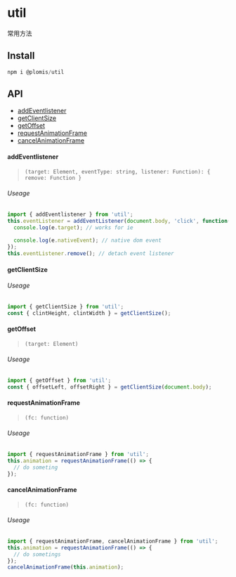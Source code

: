 # util
常用方法

## Install
```js
npm i @plomis/util
```

## API

* [addEventlistener](#addEventlistener)
* [getClientSize](#getClientSize)
* [getOffset](#getOffset)
* [requestAnimationFrame](#requestAnimationFrame)
* [cancelAnimationFrame](#cancelAnimationFrame)


#### addEventlistener

> `(target: Element, eventType: string, listener: Function): { remove: Function }`

###### Useage

```js
import { addEventlistener } from 'util';
this.eventListener = addEventListener(document.body, 'click', function(e){
  console.log(e.target); // works for ie
  
  console.log(e.nativeEvent); // native dom event
});
this.eventListener.remove(); // detach event listener
```

#### getClientSize

###### Useage

```js
import { getClientSize } from 'util';
const { clintHeight, clintWidth } = getClientSize();
```

#### getOffset

> `(target: Element)`

###### Useage

```js
import { getOffset } from 'util';
const { offsetLeft, offsetRight } = getClientSize(document.body);
```


#### requestAnimationFrame

> `(fc: function)`

###### Useage

```js
import { requestAnimationFrame } from 'util';
this.animation = requestAnimationFrame(() => {
  // do someting
});
```

#### cancelAnimationFrame

> `(fc: function)`

###### Useage

```js
import { requestAnimationFrame, cancelAnimationFrame } from 'util';
this.animation = requestAnimationFrame(() => {
  // do sometings
});
cancelAnimationFrame(this.animation);
```
